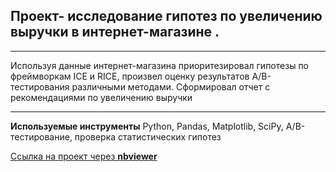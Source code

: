 ## Проект- исследование гипотез по увеличению выручки в интернет-магазине .
_______________
Используя данные интернет-магазина приоритезировал гипотезы по фреймворкам ICE и RICE, произвел оценку результатов A/B-тестирования различными методами. Сформировал отчет с рекомендациями по увеличению выручки
____________________________________
**Используемые инструменты**
Python,
Pandas,
Matplotlib,
SciPy,
A/B-тестирование,
проверка статистических гипотез

[Ссылка на проект через **nbviewer**](https://nbviewer.jupyter.org/github/konicaRu/i_am_data_analyst/blob/master/7_project%20_a_b_test_2_send/7_project%20_a_b_test_2_send.ipynb)
